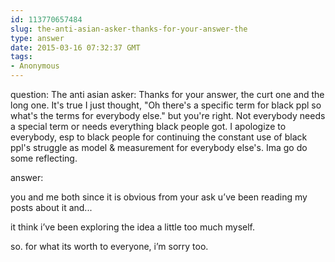 ```yaml
---
id: 113770657484
slug: the-anti-asian-asker-thanks-for-your-answer-the
type: answer
date: 2015-03-16 07:32:37 GMT
tags:
- Anonymous
---
```

question: The anti asian asker: Thanks for your answer, the curt one and the long one. It's true I just thought, "Oh there's a specific term for black ppl so what's the terms for everybody else." but you're right. Not everybody needs a special term or needs everything black people got. I apologize to everybody, esp to black people for continuing the constant use of black ppl's struggle as model & measurement for everybody else's. Ima go do some reflecting.

answer: <p>you and me both since it is obvious from your ask u’ve been reading my posts about it and...</p><p>it think i’ve been exploring the idea a little too much myself.&nbsp;</p><p>so. for what its worth to everyone, i’m sorry too.</p>